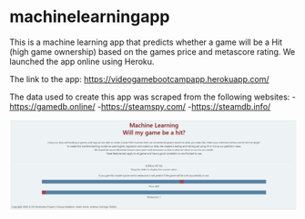 # machinelearningapp

This is a machine learning app that predicts whether a game will be a Hit (high game ownership) based on the games price and metascore rating. 
We launched the app online using Heroku. 

The link to the app: https://videogamebootcampapp.herokuapp.com/

The data used to create this app was scraped from the following websites:
-https://gamedb.online/
-https://steamspy.com/
-https://steamdb.info/


![appimage](https://github.com/mchamberlain5/machinelearningapp/blob/main/images/machinelearningappimage.png?raw=true)

